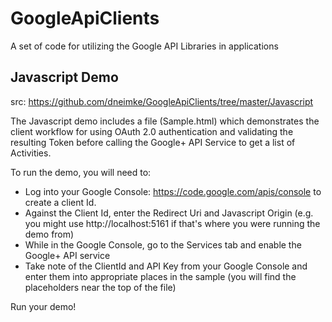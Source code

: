 GoogleApiClients
================

A set of code for utilizing the Google API Libraries in applications

Javascript Demo 
---------------
src: https://github.com/dneimke/GoogleApiClients/tree/master/Javascript

The Javascript demo includes a file (Sample.html) which demonstrates the client workflow for using OAuth 2.0 authentication
and validating the resulting Token before calling the Google+ API Service to get a list of Activities.

To run the demo, you will need to:

* Log into your Google Console: https://code.google.com/apis/console to create a client Id.
* Against the Client Id, enter the Redirect Uri and Javascript Origin (e.g. you might use http://localhost:5161 if that's where you were running the demo from)
* While in the Google Console, go to the Services tab and enable the Google+ API service
* Take note of the ClientId and API Key from your Google Console and enter them into appropriate places in the sample (you will find the placeholders near the top of the file)                                                                          

Run your demo!